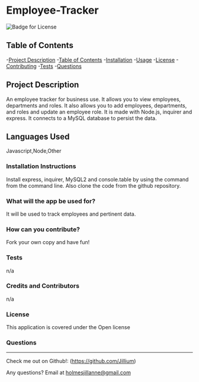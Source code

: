 # Employee-Tracker

  ![Badge for License](https://img.shields.io/badge/license-Open-informational)
  
  ## Table of Contents
  -[Project Description](#projectDescription)
  -[Table of Contents](#tableofContents)
  -[Installation](#installation)
  -[Usage](#usage)
  -[License](#license)
  -[Contributing](#contributing)
  -[Tests](#tests)
  -[Questions](#questions)


  ## Project Description 
  An employee tracker for business use. It allows you to view employees, departments and roles. It also allows you to add employees, departments, and roles and update an employee role. It is made with Node.js, inquirer and express. It connects to a MySQL database to persist the data.

  
  
  
  ## Languages Used 
  Javascript,Node,Other

  ### Installation Instructions
  Install express, inquirer, MySQL2 and console.table by using the command <npm i express inquirer mysql2 console.table > from the command line. Also clone the code from the github repository.

  ### What will the app be used for? 
  It will be used to track employees and pertinent data.

  ### How can you contribute?
  Fork your own copy and have fun!

  ### Tests 
  n/a

  ### Credits and Contributors 
  n/a

  ### License
  This application is covered under the Open license
  

  ### Questions
  -------------------------------------------------------------------------------------------------------
  
  Check me out on Github!: (https://github.com/Jillium) 
  
  Any questions? Email at holmesjillanne@gmail.com